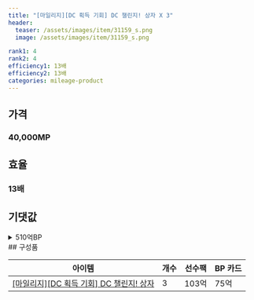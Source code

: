 ```yaml
---
title: "[마일리지][DC 획득 기회] DC 챌린지! 상자 X 3"
header:
  teaser: /assets/images/item/31159_s.png
  image: /assets/images/item/31159_s.png

rank1: 4
rank2: 4
efficiency1: 13배
efficiency2: 13배
categories: mileage-product
---
```



## 가격
### 40,000MP
## 효율
### 13배
## 기댓값
<details>
<summary>510억BP</summary>
<div markdown="1">
- 선수팩 310억BP
  - 수수료 쿠폰 40% 적용 시 298억BP
  - 수수료 쿠폰 30% 적용 시 285억BP
  - 수수료 쿠폰 20% 적용 시 273억BP
- BP 카드 225억BP

</div>
</details>
## 구성품

|아이템|개수|선수팩|BP 카드|
|---|---|---|---|
|[[마일리지][DC 획득 기회] DC 챌린지! 상자](/box/8152)|3|103억|75억|
